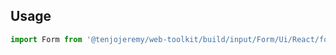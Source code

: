 ## Usage

```js
import Form from '@tenjojeremy/web-toolkit/build/input/Form/Ui/React/form.index'
```
